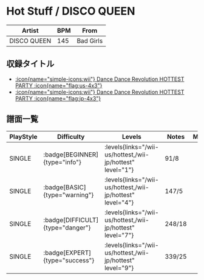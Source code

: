 # Hot Stuff / DISCO QUEEN

|Artist|BPM|From|
|------|---|----|
|DISCO QUEEN|145|Bad Girls|

## 収録タイトル

- [:icon{name="simple-icons:wii"} Dance Dance Revolution HOTTEST PARTY :icon{name="flag:us-4x3"}](/wii-us/hottest)
- [:icon{name="simple-icons:wii"} Dance Dance Revolution HOTTEST PARTY :icon{name="flag:jp-4x3"}](/wii-jp/hottest)

## 譜面一覧

|PlayStyle|Difficulty|Levels|Notes|Movie|
|---------|----------|------|-----|-----|
|SINGLE| :badge[BEGINNER]{type="info"}| :levels{links="/wii-us/hottest,/wii-jp/hottest" level="1"}|91/8||
|SINGLE| :badge[BASIC]{type="warning"}| :levels{links="/wii-us/hottest,/wii-jp/hottest" level="4"}|147/5||
|SINGLE| :badge[DIFFICULT]{type="danger"}| :levels{links="/wii-us/hottest,/wii-jp/hottest" level="7"}|248/18||
|SINGLE| :badge[EXPERT]{type="success"}| :levels{links="/wii-us/hottest,/wii-jp/hottest" level="9"}|339/25||
